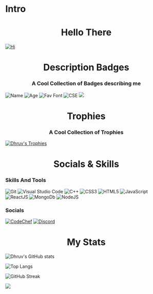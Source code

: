 # Intro
<h1 align="center" color="#8700ff">Hello There 
</h1>

[![Hi](https://readme-typing-svg.herokuapp.com?font=Cascadia+Code&duration=3000&color=8700FF&background=F8FF0000&vCenter=true&multiline=true&width=500&height=200&lines=-%3E+Hi+I+am+Dhruv;-%3E+I+am+21+years+old;-%3E+Just+Exploring+here+to+create+new+and+interesting+stuff)](https://github.com/Dhruv-3241)

<h1 align="center" color="#8700ff">Description Badges
</h1>
<h3 align="center">A Cool Collection of Badges describing me</h3>

![Name](https://img.shields.io/badge/Name-Dhruv-8700ff.svg)
![Age](https://img.shields.io/badge/Age-20-8700ff.svg)
![Fav Font](https://img.shields.io/badge/Font-Cascadia_Code-8700ff.svg)
![CSE](https://img.shields.io/badge/Studying-CSE-8700ff.svg)
![](https://komarev.com/ghpvc/?username=Dhruv-3241&style=for-the-badge&label=PROFILE+VIEWS)

<h1 align="center" color="#8700ff">Trophies
</h1>
<h3 align="center">A Cool Collection of Trophies</h3>

[![Dhruv's Trophies](https://github-profile-trophy.vercel.app/?username=Dhruv-3241)](https://github.com/ryo-ma/github-profile-trophy)

<h1 align="center" color="#8700ff">Socials & Skills
</h1>

### Skills And Tools
![Git](https://img.shields.io/badge/git-%23F05033.svg?style=for-the-badge&logo=git&logoColor=white)
![Visual Studio Code](https://img.shields.io/badge/Visual%20Studio%20Code-0078d7.svg?style=for-the-badge&logo=visual-studio-code&logoColor=white)
![C++](https://img.shields.io/badge/c++-%2300599C.svg?style=for-the-badge&logo=c%2B%2B&logoColor=white)
![CSS3](https://img.shields.io/badge/css3-%231572B6.svg?style=for-the-badge&logo=css3&logoColor=white)
![HTML5](https://img.shields.io/badge/html5-%23E34F26.svg?style=for-the-badge&logo=html5&logoColor=white)
![JavaScript](https://img.shields.io/badge/javascript-%23323330.svg?style=for-the-badge&logo=javascript&logoColor=%23F7DF1E)
![ReactJS](https://img.shields.io/badge/react-%23000000.svg?style=for-the-badge&logo=reactjs&logoColor=white)
![MongoDb](https://img.shields.io/badge/react-%23000000.svg?style=for-the-badge&logo=mongodb&logoColor=white)
![NodeJS](https://img.shields.io/badge/react-%23000000.svg?style=for-the-badge&logo=nodejs&logoColor=white)
	      
### Socials
[![CodeChef](https://img.shields.io/badge/CodeChef-%23964B00.svg?style=for-the-badge&logo=CodeChef&logoColor=white)](https://www.codechef.com/users/dhruv_2134)
[![Discord](https://img.shields.io/badge/DhrUV_4831-%237289DA.svg?style=for-the-badge&logo=discord&logoColor=white)](https://discord.com/users/715755977483223081)
  
<h1 align="center" color="#8700ff">My Stats
</h1>

![Dhruv's GitHub stats](https://github-readme-stats.vercel.app/api?username=Dhruv-3241&count_private=true&show_icons=true&theme=synthwave)

![Top Langs](https://github-readme-stats.vercel.app/api/top-langs/?username=Dhruv-3241&langs_count=10&layout=compact)

![GitHub Streak](https://streak-stats.demolab.com/?user=Dhruv-3241&theme=dark&hide_border=true&mode=weekly&background=-45%2C000000%2C515151)

![](http://github-profile-summary-cards.vercel.app/api/cards/productive-time?username=Dhruv-3241&theme=vue&utcOffset=8)
